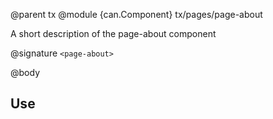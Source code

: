 @parent tx
@module {can.Component} tx/pages/page-about <page-about>

A short description of the page-about component

@signature `<page-about>`

@body

## Use

